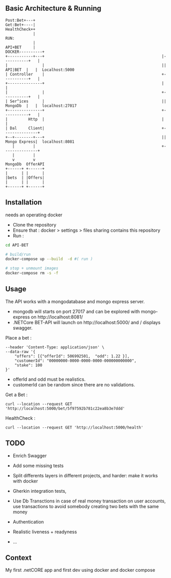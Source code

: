 ## Basic Architecture & Running 
```
Post:Bet+---+
Get:Bet+----|
HealthCheck++
            |                                                        RUN:  
            |
API+BET     |                                                       DOCKER----------+
+-----------+---+                                                   |-----------+   |
|               |                                                   || API|BET  |   |  Localhost:5000
| Controller    |                                                   +-----------+   |
+---------------+                                                   |               |
|               |                                                   +-----------+   |
| Ser^ices      |                                                   || MongoDb  |   |  localhost:27017
+---------------+                                                   +-----------+   |
|         Http  |                                                   |               |
| Dal     Client|                                                   +---------------+
+--+--------+---+                                                   || Mongo Express|  localhost:8081 
   |        |                                                       +---------------+
   |        |
   v        v
MongoDb  OfferAPI
+------+ +------+
|      | |      |
|bets  | |Offers|
|      | |      |
+------+ +------+

```

## Installation

needs an operating docker

- Clone the repository 
- Ensure that : docker > settings > files sharing contains this repository 
- Run : 

```bash
cd API-BET

# build/run
docker-compose up --build  -d #( run )

# stop + unmount images 
docker-compose rm -s -f 
```

## Usage

The API works with a mongodatabase and mongo express server. 

- mongodb will starts on port 27017 and can be explored with mongo-express on http://localhost:8081/
- .NETCore BET-API will launch on http://localhost:5000/ and / displays swagger.

Place a bet :  
```curl --location --request POST 'http://localhost:5000/bet' \
--header 'Content-Type: application/json' \
--data-raw '{
    "offers": [{"offerId": 506992501,  "odd": 1.22 }],
    "customerId": "00000000-0000-0000-0000-000000000000",
    "stake": 100
}'
```
- offerId and odd must be realistics.  
- customerId can be random since there are no validations.

Get a Bet : 
```
curl --location --request GET 'http://localhost:5000/bet/5f97592b781c22ea8b3e7ddd'
```
HealthCheck :  
```
curl --location --request GET 'http://localhost:5000/health'
```

## TODO
- Enrich Swagger
- Add some missing tests 

- Split differents layers in different projects, and harder: make it works with docker
- Gherkin integration tests,
- Use Db Transctions in case of real money transaction on user accounts, use transactions to avoid somebody creating two bets with the same money 
- Authentication
- Realistic liveness + readyness 
- ...

## Context 

My first .netCORE app and first dev using docker and docker compose


